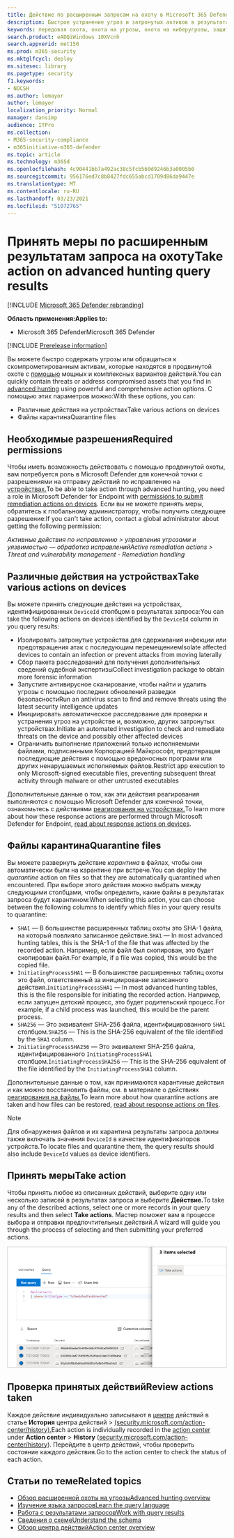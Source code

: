 ```yaml
---
title: Действие по расширенным запросам на охоту в Microsoft 365 Defender
description: Быстрое устранение угроз и затронутых активов в результатах предварительного запроса на охоту
keywords: передовая охота, охота на угрозы, охота на киберугрозы, защита от угроз Майкрософт, Microsoft 365, mtp, m365, поиск, запрос, телеметрия, принять меры
search.product: eADQiWindows 10XVcnh
search.appverid: met150
ms.prod: m365-security
ms.mktglfcycl: deploy
ms.sitesec: library
ms.pagetype: security
f1.keywords:
- NOCSH
ms.author: lomayor
author: lomayor
localization_priority: Normal
manager: dansimp
audience: ITPro
ms.collection:
- M365-security-compliance
- m365initiative-m365-defender
ms.topic: article
ms.technology: m365d
ms.openlocfilehash: 4c90441bb7a492ac38c5fcb560d9246b3a0005b0
ms.sourcegitcommit: 956176ed7c8b8427fdc655abcd1709d86da9447e
ms.translationtype: MT
ms.contentlocale: ru-RU
ms.lasthandoff: 03/23/2021
ms.locfileid: "51072765"
---
```

# <a name="take-action-on-advanced-hunting-query-results"></a><span data-ttu-id="32d1f-104">Принять меры по расширенным результатам запроса на охоту</span><span class="sxs-lookup"><span data-stu-id="32d1f-104">Take action on advanced hunting query results</span></span>

[!INCLUDE [Microsoft 365 Defender rebranding](../includes/microsoft-defender.md)]


<span data-ttu-id="32d1f-105">**Область применения:**</span><span class="sxs-lookup"><span data-stu-id="32d1f-105">**Applies to:**</span></span>
- <span data-ttu-id="32d1f-106">Microsoft 365 Defender</span><span class="sxs-lookup"><span data-stu-id="32d1f-106">Microsoft 365 Defender</span></span>

[!INCLUDE [Prerelease information](../includes/prerelease.md)]

<span data-ttu-id="32d1f-107">Вы можете быстро содержать угрозы или обращаться к скомпрометированным активам, которые находятся в продвинутой охоте с [помощью](advanced-hunting-overview.md) мощных и комплексных вариантов действий.</span><span class="sxs-lookup"><span data-stu-id="32d1f-107">You can quickly contain threats or address compromised assets that you find in [advanced hunting](advanced-hunting-overview.md) using powerful and comprehensive action options.</span></span> <span data-ttu-id="32d1f-108">С помощью этих параметров можно:</span><span class="sxs-lookup"><span data-stu-id="32d1f-108">With these options, you can:</span></span>

- <span data-ttu-id="32d1f-109">Различные действия на устройствах</span><span class="sxs-lookup"><span data-stu-id="32d1f-109">Take various actions on devices</span></span>
- <span data-ttu-id="32d1f-110">Файлы карантина</span><span class="sxs-lookup"><span data-stu-id="32d1f-110">Quarantine files</span></span>

## <a name="required-permissions"></a><span data-ttu-id="32d1f-111">Необходимые разрешения</span><span class="sxs-lookup"><span data-stu-id="32d1f-111">Required permissions</span></span>
<span data-ttu-id="32d1f-112">Чтобы иметь возможность действовать с помощью продвинутой охоты, вам потребуется роль в Microsoft Defender для конечной точки с разрешениями на отправку действий по исправлению на [устройствах.](/windows/security/threat-protection/microsoft-defender-atp/user-roles#permission-options)</span><span class="sxs-lookup"><span data-stu-id="32d1f-112">To be able to take action through advanced hunting, you need a role in Microsoft Defender for Endpoint with [permissions to submit remediation actions on devices](/windows/security/threat-protection/microsoft-defender-atp/user-roles#permission-options).</span></span> <span data-ttu-id="32d1f-113">Если вы не можете принять меры, обратитесь к глобальному администратору, чтобы получить следующее разрешение:</span><span class="sxs-lookup"><span data-stu-id="32d1f-113">If you can't take action, contact a global administrator about getting the following permission:</span></span>

<span data-ttu-id="32d1f-114">*Активные действия по исправлению > управления угрозами и уязвимостью — обработка исправлений*</span><span class="sxs-lookup"><span data-stu-id="32d1f-114">*Active remediation actions > Threat and vulnerability management - Remediation handling*</span></span>

## <a name="take-various-actions-on-devices"></a><span data-ttu-id="32d1f-115">Различные действия на устройствах</span><span class="sxs-lookup"><span data-stu-id="32d1f-115">Take various actions on devices</span></span>
<span data-ttu-id="32d1f-116">Вы можете принять следующие действия на устройствах, идентифицированных `DeviceId` столбцом в результатах запроса:</span><span class="sxs-lookup"><span data-stu-id="32d1f-116">You can take the following actions on devices identified by the `DeviceId` column in you query results:</span></span>

- <span data-ttu-id="32d1f-117">Изолировать затронутые устройства для сдерживания инфекции или предотвращения атак с последующим перемещением</span><span class="sxs-lookup"><span data-stu-id="32d1f-117">Isolate affected devices to contain an infection or prevent attacks from moving laterally</span></span>
- <span data-ttu-id="32d1f-118">Сбор пакета расследований для получения дополнительных сведений судебной экспертизы</span><span class="sxs-lookup"><span data-stu-id="32d1f-118">Collect investigation package to obtain more forensic information</span></span>
- <span data-ttu-id="32d1f-119">Запустите антивирусное сканирование, чтобы найти и удалить угрозы с помощью последних обновлений разведки безопасности</span><span class="sxs-lookup"><span data-stu-id="32d1f-119">Run an antivirus scan to find and remove threats using the latest security intelligence updates</span></span>
- <span data-ttu-id="32d1f-120">Инициировать автоматическое расследование для проверки и устранения угроз на устройстве и, возможно, других затронутых устройствах.</span><span class="sxs-lookup"><span data-stu-id="32d1f-120">Initiate an automated investigation to check and remediate threats on the device and possibly other affected devices</span></span>
- <span data-ttu-id="32d1f-121">Ограничить выполнение приложений только исполняемыми файлами, подписанными Корпорацией Майкрософт, предотвращая последующие действия с помощью вредоносных программ или других ненарушаемых исполняемых файлов.</span><span class="sxs-lookup"><span data-stu-id="32d1f-121">Restrict app execution to only Microsoft-signed executable files, preventing subsequent threat activity through malware or other untrusted executables</span></span>

<span data-ttu-id="32d1f-122">Дополнительные данные о том, как эти действия реагирования выполняются с помощью Microsoft Defender для конечной точки, ознакомьтесь с действиями [реагирования на устройствах.](/windows/security/threat-protection/microsoft-defender-atp/respond-machine-alerts)</span><span class="sxs-lookup"><span data-stu-id="32d1f-122">To learn more about how these response actions are performed through Microsoft Defender for Endpoint, [read about response actions on devices](/windows/security/threat-protection/microsoft-defender-atp/respond-machine-alerts).</span></span>
   
## <a name="quarantine-files"></a><span data-ttu-id="32d1f-123">Файлы карантина</span><span class="sxs-lookup"><span data-stu-id="32d1f-123">Quarantine files</span></span>
<span data-ttu-id="32d1f-124">Вы можете развернуть действие *карантина* в файлах, чтобы они автоматически были на карантине при встрече.</span><span class="sxs-lookup"><span data-stu-id="32d1f-124">You can deploy the *quarantine* action on files so that they are automatically quarantined when encountered.</span></span> <span data-ttu-id="32d1f-125">При выборе этого действия можно выбрать между следующими столбцами, чтобы определить, какие файлы в результатах запроса будут карантином:</span><span class="sxs-lookup"><span data-stu-id="32d1f-125">When selecting this action, you can choose between the following columns to identify which files in your query results to quarantine:</span></span>

- <span data-ttu-id="32d1f-126">`SHA1` — В большинстве расширенных таблиц охоты это SHA-1 файла, на который повлияло записанное действие.</span><span class="sxs-lookup"><span data-stu-id="32d1f-126">`SHA1` — In most advanced hunting tables, this is the SHA-1 of the file that was affected by the recorded action.</span></span> <span data-ttu-id="32d1f-127">Например, если файл был скопирован, это будет скопирован файл.</span><span class="sxs-lookup"><span data-stu-id="32d1f-127">For example, if a file was copied, this would be the copied file.</span></span>
- <span data-ttu-id="32d1f-128">`InitiatingProcessSHA1` — В большинстве расширенных таблиц охоты это файл, ответственный за инициирование записанного действия.</span><span class="sxs-lookup"><span data-stu-id="32d1f-128">`InitiatingProcessSHA1` — In most advanced hunting tables, this is the file responsible for initiating the recorded action.</span></span> <span data-ttu-id="32d1f-129">Например, если запущен детский процесс, это будет родительский процесс.</span><span class="sxs-lookup"><span data-stu-id="32d1f-129">For example, if a child process was launched, this would be the parent process.</span></span> 
- <span data-ttu-id="32d1f-130">`SHA256` — Это эквивалент SHA-256 файла, идентифицированного `SHA1` столбцом.</span><span class="sxs-lookup"><span data-stu-id="32d1f-130">`SHA256` — This is the SHA-256 equivalent of the file identified by the `SHA1` column.</span></span>
- <span data-ttu-id="32d1f-131">`InitiatingProcessSHA256` — Это эквивалент SHA-256 файла, идентифицированного `InitiatingProcessSHA1` столбцом.</span><span class="sxs-lookup"><span data-stu-id="32d1f-131">`InitiatingProcessSHA256` — This is the SHA-256 equivalent of the file identified by the `InitiatingProcessSHA1` column.</span></span>

<span data-ttu-id="32d1f-132">Дополнительные данные о том, как принимаются карантиные действия и как можно восстановить файлы, см. в материале о действиях [реагирования на файлы.](/windows/security/threat-protection/microsoft-defender-atp/respond-file-alerts)</span><span class="sxs-lookup"><span data-stu-id="32d1f-132">To learn more about how quarantine actions are taken and how files can be restored, [read about response actions on files](/windows/security/threat-protection/microsoft-defender-atp/respond-file-alerts).</span></span>

>[!NOTE]
><span data-ttu-id="32d1f-133">Для обнаружения файлов и их карантина результаты запроса должны также включать значения `DeviceId` в качестве идентификаторов устройств.</span><span class="sxs-lookup"><span data-stu-id="32d1f-133">To locate files and quarantine them, the query results should also include `DeviceId` values as device identifiers.</span></span>  

## <a name="take-action"></a><span data-ttu-id="32d1f-134">Принять меры</span><span class="sxs-lookup"><span data-stu-id="32d1f-134">Take action</span></span>
<span data-ttu-id="32d1f-135">Чтобы принять любое из описанных действий, выберите одну или несколько записей в результатах запроса и выберите **Действие.**</span><span class="sxs-lookup"><span data-stu-id="32d1f-135">To take any of the described actions, select one or more records in your query results and then select **Take actions**.</span></span> <span data-ttu-id="32d1f-136">Мастер поможет вам в процессе выбора и отправки предпочтительных действий.</span><span class="sxs-lookup"><span data-stu-id="32d1f-136">A wizard will guide you through the process of selecting and then submitting your preferred actions.</span></span>

![Изображение выбранной записи с панелью для проверки записи](../../media/mtp-ah/ah-take-actions.png)

## <a name="review-actions-taken"></a><span data-ttu-id="32d1f-138">Проверка принятых действий</span><span class="sxs-lookup"><span data-stu-id="32d1f-138">Review actions taken</span></span>
<span data-ttu-id="32d1f-139">Каждое действие индивидуально записывают в [центре](m365d-action-center.md) действий в статье **История** центра действий  >   [(security.microsoft.com/action-center/history).](https://security.microsoft.com/action-center/history)</span><span class="sxs-lookup"><span data-stu-id="32d1f-139">Each action is individually recorded in the [action center](m365d-action-center.md) under **Action center** > **History** ([security.microsoft.com/action-center/history](https://security.microsoft.com/action-center/history)).</span></span> <span data-ttu-id="32d1f-140">Перейдите в центр действий, чтобы проверить состояние каждого действия.</span><span class="sxs-lookup"><span data-stu-id="32d1f-140">Go to the action center to check the status of each action.</span></span>
 
## <a name="related-topics"></a><span data-ttu-id="32d1f-141">Статьи по теме</span><span class="sxs-lookup"><span data-stu-id="32d1f-141">Related topics</span></span>
- [<span data-ttu-id="32d1f-142">Обзор расширенной охоты на угрозы</span><span class="sxs-lookup"><span data-stu-id="32d1f-142">Advanced hunting overview</span></span>](advanced-hunting-overview.md)
- [<span data-ttu-id="32d1f-143">Изучение языка запросов</span><span class="sxs-lookup"><span data-stu-id="32d1f-143">Learn the query language</span></span>](advanced-hunting-query-language.md)
- [<span data-ttu-id="32d1f-144">Работа с результатами запросов</span><span class="sxs-lookup"><span data-stu-id="32d1f-144">Work with query results</span></span>](advanced-hunting-query-results.md)
- [<span data-ttu-id="32d1f-145">Сведения о схеме</span><span class="sxs-lookup"><span data-stu-id="32d1f-145">Understand the schema</span></span>](advanced-hunting-schema-tables.md)
- [<span data-ttu-id="32d1f-146">Обзор центра действий</span><span class="sxs-lookup"><span data-stu-id="32d1f-146">Action center overview</span></span>](m365d-action-center.md)
